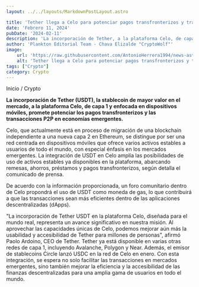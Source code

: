```yaml
---
layout: ../../layouts/MarkdownPostLayout.astro

title: 'Tether llega a Celo para potenciar pagos transfronterizos y transacciones P2P en economías emergentes'
date: 'Febrero 11, 2024'
pubDate: '2024-02-11'
description: 'La incorporación de Tether, a la plataforma Celo, de capa 1 promete potenciar los pagos transfronterizos y las transacciones P2P en economías emergentes.'
author: 'Plankton Editorial Team - Chava Elizalde "CryptoWolf"'
image:
    url: 'https://raw.githubusercontent.com/AntonioHerrera1994/news-astro/master/src/assets/crypto/crypto11.webp'
    alt: 'Tether llega a Celo para potenciar pagos transfronterizos y transacciones P2P en economías emergentes'
tags: ["Crypto"]
category: Crypto
---
```


<span><a href="/" style="text-decoration:none;color:#0F1416">Inicio</a> / <a href="/crypto" style="text-decoration:none;color:#0F1416">Crypto</a></span>


<p style="font-weight: bold;">La incorporación de Tether (USDT), la stablecoin de mayor valor en el mercado, a la plataforma Celo, de capa 1 y enfocada en dispositivos móviles, promete potenciar los pagos transfronterizos y las transacciones P2P en economías emergentes. </p>


Celo, que actualmente está en proceso de migración de una blockchain independiente a una nueva capa 2 en Ethereum, se distingue por ser una red centrada en dispositivos móviles que ofrece varios activos estables a usuarios de todo el mundo, con especial énfasis en los mercados emergentes.
La integración de USDT en Celo amplía las posibilidades de uso de activos estables ya disponibles en la plataforma, abarcando remesas, ahorros, préstamos y pagos transfronterizos, según detalla el comunicado de prensa.

De acuerdo con la información proporcionada, un foro comunitario dentro de Celo propondrá el uso de USDT como moneda de gas, lo que contribuirá a que las transacciones sean más eficientes dentro de las aplicaciones descentralizadas (dApps).

"La incorporación de Tether USDT en la plataforma Celo, diseñada para el mundo real, representa un avance significativo en nuestra misión. Al aprovechar las capacidades únicas de Celo, podemos mejorar aún más la usabilidad y accesibilidad de Tether para millones de personas", afirmó Paolo Ardoino, CEO de Tether.
Tether ya está disponible en varias otras redes de capa 1, incluyendo Avalanche, Polygon y Near. Además, el emisor de stablecoins Circle lanzó USDC en la red de Celo en enero.
Con esta integración, se espera no solo facilitar las transacciones en mercados emergentes, sino también mejorar la eficiencia y la accesibilidad de las finanzas descentralizadas para una amplia gama de usuarios en todo el mundo.
